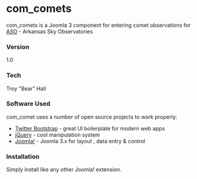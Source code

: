 # com_comets

com_comets is a Joomla 3 component for entering comet observations for [ASO](http://arksky.org) -  Arkansas Sky Observatories 

### Version
1.0

### Tech
Troy "Bear" Hall

### Software Used
com_comet uses a number of open source projects to work properly:
* [Twitter Bootstrap](http://getbootstrap.com/) - great UI boilerplate for modern web apps
* [jQuery](https://jquery.com/) - cool manipulation system
* [Joomla!](http://joomla.org/ "Joomla 3.x for layout , data entry & control") - Joomla 3.x for layout , data entry & control

### Installation
Simply install like any other Joomla! extension.
